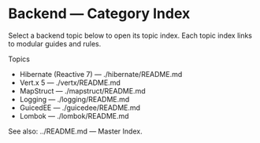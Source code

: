 # Backend — Category Index

Select a backend topic below to open its topic index. Each topic index links to modular guides and rules.

Topics
- Hibernate (Reactive 7) — ./hibernate/README.md
- Vert.x 5 — ./vertx/README.md
- MapStruct — ./mapstruct/README.md
- Logging — ./logging/README.md
- GuicedEE — ./guicedee/README.md
- Lombok — ./lombok/README.md

See also: ../README.md — Master Index.
